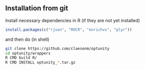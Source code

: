 Installation from git
--------------------

Install necessary dependencies in R (if they are not yet installed)
```R
install.packages(c("rjson", "ROCR", "enrichvs", "plyr"))
```
and then do (in shell)
```bash
git clone https://github.com/claesenm/optunity
cd optunity/wrappers
R CMD build R/
R CMD INSTALL optunity_*.tar.gz
```


